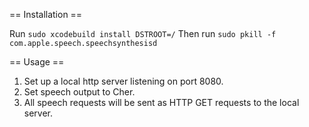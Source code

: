 == Installation ==

Run `sudo xcodebuild install DSTROOT=/`
Then run `sudo pkill -f com.apple.speech.speechsynthesisd`

== Usage ==

1. Set up a local http server listening on port 8080.
1. Set speech output to Cher.
1. All speech requests will be sent as HTTP GET requests to the local server.
